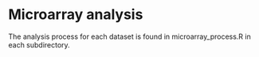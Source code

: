 # Microarray analysis

The analysis process for each dataset is found in microarray_process.R in each subdirectory.
